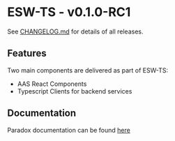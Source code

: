 # ESW-TS - v0.1.0-RC1

See [CHANGELOG.md](CHANGELOG.md) for details of all releases.

## Features

Two main components are delivered as part of ESW-TS:

* AAS React Components
* Typescript Clients for backend services

## Documentation

Paradox documentation can be found [here](https://tmtsoftware.github.io/esw/0.1.0-RC1/)
